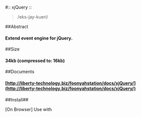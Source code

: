 #:: xjQuery ::
> /eks-jay-kueri/

##Abstract
#### Extend event engine for jQuery.

##Size
#### 34kb (compressed to: 16kb)

##Documents
#### [http://liberty-technology.biz/foonyahstation/docs/xjQuery/](http://liberty-technology.biz/foonyahstation/docs/xjQuery/)

##Install##

[On Browser]
Use with <script/> tag

	<script type="application/javascript" src="https://raw.github.com/ystskm/xjQuery/master/js/xjQuery.js"></script>

[On Node]
To install the most recent release from npm, run:

	npm install xjQuery (coming soon)
	
